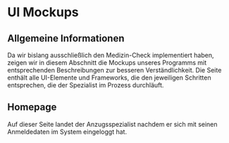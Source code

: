 # UI Mockups

## Allgemeine Informationen
Da wir bislang ausschließlich den Medizin-Check implementiert haben, zeigen wir in diesem Abschnitt die Mockups unseres Programms mit entsprechenden Beschreibungen zur besseren Verständlichkeit. Die Seite enthält alle UI-Elemente und Frameworks, die den jeweiligen Schritten entsprechen, die der Spezialist im Prozess durchläuft. 

## Homepage

Auf dieser Seite landet der Anzugsspezialist nachdem er sich mit seinen Anmeldedaten im System eingeloggt hat. 
